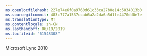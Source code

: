 ```yaml
---
ms.openlocfilehash: 227e74e6f0a9760d61c33ca27b0e14c5034013b0
ms.sourcegitcommit: 483c777a1537ccab6a2a2da6a5d1fe4470dd0e7e
ms.translationtype: MT
ms.contentlocale: zh-CN
ms.lasthandoff: 06/19/2019
ms.locfileid: "61548308"
---
```

Microsoft Lync 2010